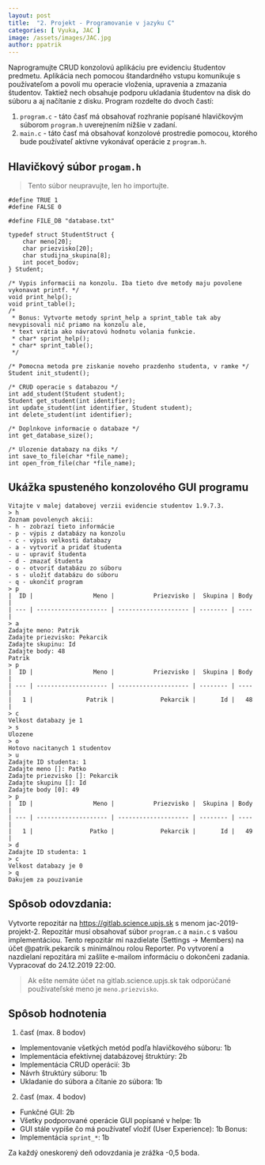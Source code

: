 ```yaml
---
layout: post
title:  "2. Projekt - Programovanie v jazyku C"
categories: [ Vyuka, JAC ]
image: /assets/images/JAC.jpg
author: ppatrik
---
```


Naprogramujte CRUD konzolovú aplikáciu pre evidenciu študentov predmetu. Aplikácia nech pomocou štandardného vstupu komunikuje s používateľom a povolí mu operacie vloženia, upravenia a zmazania študentov. Taktiež nech obsahuje podporu ukladania študentov na disk do súboru a aj načítanie z disku. Program rozdelte do dvoch častí: 
1. `program.c` - táto časť má obsahovať rozhranie popísané hlavičkovým súborom `program.h` uverejnením nižšie v zadaní.
2. `main.c` - táto časť má obsahovať konzolové prostredie pomocou, ktorého bude používateľ aktívne vykonávať operácie z `program.h`.

## Hlavičkový súbor `progam.h`

> Tento súbor neupravujte, len ho importujte.

```
#define TRUE 1
#define FALSE 0

#define FILE_DB "database.txt"

typedef struct StudentStruct {
    char meno[20];
    char priezvisko[20];
    char studijna_skupina[8];
    int pocet_bodov;
} Student;

/* Vypis informacii na konzolu. Iba tieto dve metody maju povolene vykonavat printf. */
void print_help();
void print_table();
/*
 * Bonus: Vytvorte metody sprint_help a sprint_table tak aby nevypisovali nič priamo na konzolu ale,
 * text vrátia ako návratovú hodnotu volania funkcie.
 * char* sprint_help();
 * char* sprint_table();
 */

/* Pomocna metoda pre ziskanie noveho prazdenho studenta, v ramke */
Student init_student();

/* CRUD operacie s databazou */
int add_student(Student student);
Student get_student(int identifier);
int update_student(int identifier, Student student); 
int delete_student(int identifier);

/* Doplnkove informacie o databaze */
int get_database_size();

/* Ulozenie databazy na diks */
int save_to_file(char *file_name);
int open_from_file(char *file_name);
```

## Ukážka spusteného konzolového GUI programu

```
Vitajte v malej databovej verzii evidencie studentov 1.9.7.3.
> h
Zoznam povolenych akcii:
- h - zobrazí tieto informácie
- p - výpis z databázy na konzolu
- c - výpis velkosti databazy
- a - vytvoriť a pridať študenta
- u - upraviť študenta
- d - zmazať študenta
- o - otvoriť databázu zo súboru
- s - uložiť databázu do súboru
- q - ukončiť program
> p
|  ID |                 Meno |           Priezvisko |  Skupina | Body |
| --- | -------------------- | -------------------- | -------- | ---- |
> a
Zadajte meno: Patrik
Zadajte priezvisko: Pekarcik
Zadajte skupinu: Id
Zadajte body: 48
Patrik
> p
|  ID |                 Meno |           Priezvisko |  Skupina | Body |
| --- | -------------------- | -------------------- | -------- | ---- |
|   1 |               Patrik |             Pekarcik |       Id |   48 |
> c
Velkost databazy je 1
> s
Ulozene
> o
Hotovo nacitanych 1 studentov
> u
Zadajte ID studenta: 1
Zadajte meno []: Patko
Zadajte priezvisko []: Pekarcik
Zadajte skupinu []: Id
Zadajte body [0]: 49
> p
|  ID |                 Meno |           Priezvisko |  Skupina | Body |
| --- | -------------------- | -------------------- | -------- | ---- |
|   1 |                Patko |             Pekarcik |       Id |   49 |
> d
Zadajte ID studenta: 1
> c
Velkost databazy je 0
> q
Dakujem za pouzivanie
```

## Spôsob odovzdania:

Vytvorte repozitár na https://gitlab.science.upjs.sk s menom jac-2019-projekt-2. Repozitár musí obsahovať súbor `program.c` a `main.c` s vašou implementáciou. Tento repozitár mi nazdielate (Settings -> Members) na účet @patrik.pekarcik s minimálnou rolou Reporter. Po vytvorení a nazdielaní repozitára mi zašlite e-mailom informáciu o dokončeni zadania. \
Vypracovať do 24.12.2019 22:00.
> Ak ešte nemáte účet na gitlab.science.upjs.sk tak odporúčané používateľské meno je `meno.priezvisko`.

## Spôsob hodnotenia

1. časť (max. 8 bodov)
  - Implementovanie všetkých metód podľa hlavičkového súboru: 1b
  - Implementácia efektívnej databázovej štruktúry: 2b
  - Implementácia CRUD operácií: 3b
  - Návrh štruktúry súboru: 1b
  - Ukladanie do súbora a čítanie zo súbora: 1b
2. časť (max. 4 bodov)
  - Funkčné GUI: 2b
  - Všetky podporované operácie GUI popísané v helpe: 1b
  - GUI stále vypíše čo má používateľ vložiť (User Experience): 1b
Bonus:
  - Implementácia `sprint_*`: 1b

Za každý oneskorený deň odovzdania je zrážka -0,5 boda.
